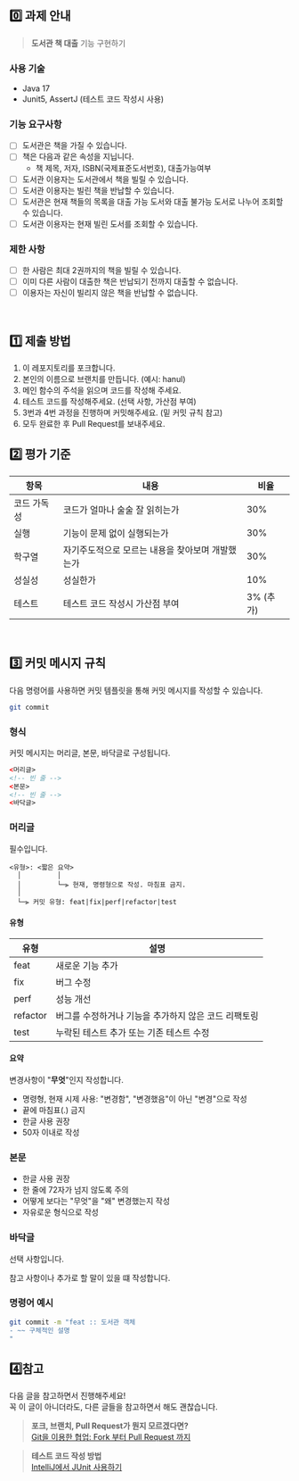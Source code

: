 ## 0️⃣ 과제 안내

> **도서관 책 대출** 기능 구현하기

### 사용 기술

- Java 17
- Junit5, AssertJ (테스트 코드 작성시 사용)

### 기능 요구사항

- [ ]  도서관은 책을 가질 수 있습니다.
- [ ] 책은 다음과 같은 속성을 지닙니다.
    - 책 제목, 저자, ISBN(국제표준도서번호), 대출가능여부
- [ ] 도서관 이용자는 도서관에서 책을 빌릴 수 있습니다.
- [ ] 도서관 이용자는 빌린 책을 반납할 수 있습니다.
- [ ] 도서관은 현재 책들의 목록을 대출 가능 도서와 대출 불가능 도서로 나누어 조회할 수 있습니다.
- [ ] 도서관 이용자는 현재 빌린 도서를 조회할 수 있습니다.

### 제한 사항

- [ ] 한 사람은 최대 2권까지의 책을 빌릴 수 있습니다.
- [ ] 이미 다른 사람이 대출한 책은 반납되기 전까지 대출할 수 없습니다.
- [ ] 이용자는 자신이 빌리지 않은 책을 반납할 수 없습니다.

<br>

## 1️⃣ 제출 방법

1. 이 레포지토리를 포크합니다.
2. 본인의 이름으로 브랜치를 만듭니다. (예시: hanul)
3. 메인 함수의 주석을 읽으며 코드를 작성해 주세요.
4. 테스트 코드를 작성해주세요. (선택 사항, 가산점 부여)
5. 3번과 4번 과정을 진행하며 커밋해주세요. (밑 커밋 규칙 참고)
6. 모두 완료한 후 Pull Request를 보내주세요.



## 2️⃣ 평가 기준

| 항목 | 내용 | 비율 |
| --- | --- | --- |
| 코드 가독성 | 코드가 얼마나 술술 잘 읽히는가 | 30% |
| 실행 | 기능이 문제 없이 실행되는가 | 30% |
| 학구열 | 자기주도적으로 모르는 내용을 찾아보며 개발했는가 | 30% |
| 성실성 | 성실한가 | 10% |
| 테스트 | 테스트 코드 작성시 가산점 부여 | 3% (추가) |

<br>


## 3️⃣ 커밋 메시지 규칙

다음 명령어를 사용하면 커밋 템플릿을 통해 커밋 메시지를 작성할 수 있습니다.

```bash
git commit
```

### 형식

커밋 메시지는 머리글, 본문, 바닥글로 구성됩니다.

```html
<머리글>
<!-- 빈 줄 -->
<본문>
<!-- 빈 줄 -->
<바닥글>
```

### 머리글

필수입니다.

```
<유형>: <짧은 요약>
  │         │
  │         └─⫸ 현재, 명령형으로 작성. 마침표 금지.
  │
  └─⫸ 커밋 유형: feat|fix|perf|refactor|test
```

#### 유형

| 유형       | 설명                                                       |
|----------|----------------------------------------------------------|
| feat     | 새로운 기능 추가                                                |
| fix      | 버그 수정                                                    |
| perf     | 성능 개선                                                    |
| refactor | 버그를 수정하거나 기능을 추가하지 않은 코드 리팩토링                            |
| test     | 누락된 테스트 추가 또는 기존 테스트 수정                                  |

#### 요약

변경사항이 "**무엇**"인지 작성합니다.

- 명령형, 현재 시제 사용: "변경함", "변경했음"이 아닌 "변경"으로 작성
- 끝에 마침표(.) 금지
- 한글 사용 권장
- 50자 이내로 작성

### 본문

- 한글 사용 권장
- 한 줄에 72자가 넘지 않도록 주의
- 어떻게 보다는 "무엇"을 "왜" 변경했는지 작성
- 자유로운 형식으로 작성

### 바닥글

선택 사항입니다.

참고 사항이나 추가로 할 말이 있을 떄 작성합니다.


### 명령어 예시
```bash
git commit -m "feat :: 도서관 객체
- ~~ 구체적인 설명
"
```

## 4️⃣참고

다음 글을 참고하면서 진행해주세요!<br>
꼭 이 글이 아니더라도, 다른 글들을 참고하면서 해도 괜찮습니다.<br>

> **포크, 브랜치, Pull Request가 뭔지 모르겠다면?** <br>
[Git을 이용한 협업: Fork 부터 Pull Request 까지](https://seungwubaek.github.io/tools/git/contributing_using_pull_request/)

> **테스트 코드 작성 방법** <br>
[IntelliJ에서 JUnit 사용하기](https://velog.io/@wnajsldkf/JUnit-%EC%82%AC%EC%9A%A9%ED%95%98%EA%B8%B0)
<br>